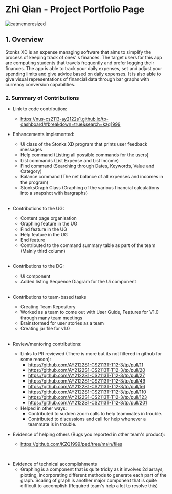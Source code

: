 # Zhi Qian - Project Portfolio Page

![catmemeresized](https://user-images.githubusercontent.com/69465661/139677543-b64dd74b-90ec-419e-a4ff-c2fbdcd6bb34.png)

## 1. Overview
Stonks XD is an expense managing software that aims to simplify the process of keeping track of ones' s finances.
The target users for this app are computing students that travels frequently and prefer logging their finances.
The app is able to track your daily expenses, set and adjust your spending limits and give advice based on daily expenses.
It is also able to give visual representations of financial data through bar graphs with currency conversion capabilities.


### 2. Summary of Contributions
* Link to code contribution: 
 
  * https://nus-cs2113-ay2122s1.github.io/tp-dashboard/#breakdown=true&search=kzq1999


* Enhancements implemented:
  * Ui class of the Stonks XD program that prints user feedback messages
  * Help command (Listing all possible commands for the users)
  * List commands (List Expense and List Income)
  * Find command (Searching through Dates, Keywords, Value and Category)
  * Balance command (The net balance of all expenses and incomes in the program)
  * StonksGraph Class (Graphing of the various financial calculations into a snapshot with bargraphs)
  
  <br>
  
* Contributions to the UG: 
  * Content page organisation
  * Graphing feature in the UG
  * Find feature in the UG
  * Help feature in the UG
  * End feature
  * Contributed to the command summary table as part of the team (Mainly third column)

  <br>

* Contributions to the DG: 
  * Ui component
  * Added listing Sequence Diagram for the Ui component

  <br>

* Contributions to team-based tasks
  * Creating Team Repository
  * Worked as a team to come out with User Guide, Features for V1.0 through many team meetings 
  * Brainstormed for user stories as a team
  * Creating jar file for v1.0

  <br>

* Review/mentoring contributions: 
  * Links to PR reviewed (There is more but its not filtered in github for some reason):
    * https://github.com/AY2122S1-CS2113T-T12-3/tp/pull/11
    * https://github.com/AY2122S1-CS2113T-T12-3/tp/pull/20
    * https://github.com/AY2122S1-CS2113T-T12-3/tp/pull/27
    * https://github.com/AY2122S1-CS2113T-T12-3/tp/pull/49
    * https://github.com/AY2122S1-CS2113T-T12-3/tp/pull/56
    * https://github.com/AY2122S1-CS2113T-T12-3/tp/pull/110
    * https://github.com/AY2122S1-CS2113T-T12-3/tp/pull/123
    * https://github.com/AY2122S1-CS2113T-T12-3/tp/pull/201
  * Helped in other ways:
    * Contributed to sudden zoom calls to help teammates in trouble.
    * Contributed to discussions and call for help whenever a teammate is in trouble.

  

* Evidence of helping others (Bugs you reported in other team's product): 
  * https://github.com/KZQ1999/ped/tree/main/files 

<br>


* Evidence of technical accomplishments 
  * Graphing is a component that is quite tricky as it involves 2d arrays, plotting, incorporating different methods to generate each part of the graph. Scaling of graph is another major component that is quite difficult to accomplish (Required team's help a lot to resolve this)
  